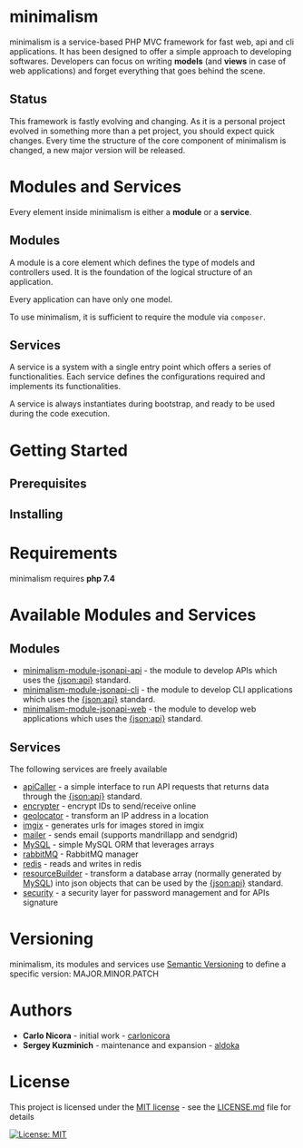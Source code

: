 # minimalism

minimalism is a service-based PHP MVC framework for fast web, api and cli applications. It has been designed to offer 
a simple approach to developing softwares. Developers can focus on writing **models** (and **views** in case of web
applications) and forget everything that goes behind the scene.

## Status

This framework is fastly evolving and changing. As it is a personal project evolved in something more than a pet
project, you should expect quick changes. Every time the structure of the core component of minimalism is changed, a
new major version will be released.

# Modules and Services

Every element inside minimalism is either a **module** or a **service**.

## Modules

A module is a core element which defines the type of models and controllers used. It is the foundation of the
logical structure of an application.

Every application can have only one model.

To use minimalism, it is sufficient to require the module via `composer`.

## Services

A service is a system with a single entry point which offers a series of functionalities.
Each service defines the configurations required and implements its functionalities.

A service is always instantiates during bootstrap, and ready to be used during the code execution.


# Getting Started

## Prerequisites

## Installing

# Requirements

minimalism requires **php 7.4**

# Available Modules and Services

## Modules

* [minimalism-module-jsonapi-api](https://github.com/carlonicora/minimalism-module-jsonapi-api) - the module to develop
APIs which uses the [{json:api}](https://jsonapi.org) standard.
* [minimalism-module-jsonapi-cli](https://github.com/carlonicora/minimalism-module-jsonapi-cli) - the module to develop
CLI applications which uses the [{json:api}](https://jsonapi.org) standard.
* [minimalism-module-jsonapi-web](https://github.com/carlonicora/minimalism-module-jsonapi-api) - the module to develop
web applications which uses the [{json:api}](https://jsonapi.org) standard. 

## Services

The following services are freely available

* [apiCaller](https://github.com/carlonicora/minimalism-service-api-caller) - a simple interface to run API requests
that returns data through the [{json:api}](https://jsonapi.org) standard.
* [encrypter](https://github.com/carlonicora/minimalism-service-encrypter) - encrypt IDs to send/receive online
* [geolocator](https://github.com/carlonicora/minimalism-service-geolocator) - transform an IP address in a location
* [imgix](https://github.com/carlonicora/minimalism-service-imgix) - generates urls for images stored in imgix
* [mailer](https://github.com/carlonicora/minimalism-service-mailer) - sends email (supports mandrillapp and sendgrid)
* [MySQL](https://github.com/carlonicora/minimalism-service-mysql) - simple MySQL ORM that leverages arrays
* [rabbitMQ](https://github.com/carlonicora/minimalism-service-rabbitmq) - RabbitMQ manager
* [redis](https://github.com/carlonicora/minimalism-service-redis) - reads and writes in redis
* [resourceBuilder](https://github.com/carlonicora/minimalism-service-resource-builder) - transform a database array
(normally generated by [MySQL](https://github.com/carlonicora/minimalism-service-mysql)) into json objects that can be
used by the [{json:api}](https://jsonapi.org) standard. 
* [security](https://github.com/carlonicora/minimalism-service-security) - a security layer for password management
and for APIs signature

# Versioning

minimalism, its modules and services use [Semantic Versioning](https://semver.org) to define a specific version:
MAJOR.MINOR.PATCH

# Authors
* **Carlo Nicora** - initial work - [carlonicora](https://github.com/carlonicora)
* **Sergey Kuzminich** - maintenance and expansion - [aldoka](https://github.com/aldoka)

# License

This project is licensed under the [MIT license](https://opensource.org/licenses/MIT) - see the [LICENSE.md](LICENSE.md) file for details


[![License: MIT](https://img.shields.io/badge/License-MIT-yellow.svg)](https://opensource.org/licenses/MIT)